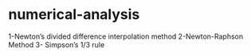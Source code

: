 # numerical-analysis

1-Newton’s divided difference interpolation method
2-Newton-Raphson Method
3- Simpson’s 1/3 rule

